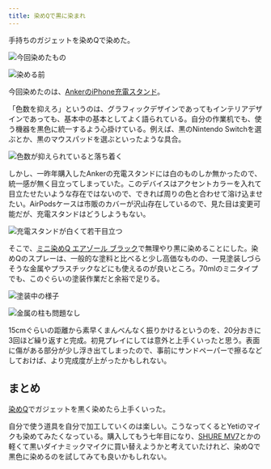 ```yaml
---
title: 染めQで黒に染まれ
---
```

手持ちのガジェットを染めQで染めた。

![](https://lh4.googleusercontent.com/wf9tv7Y9c67V2aNGEk34TNbO5uhpbMd08ZyTxOngbO0kbzjY7wq36ooB1XUAjxv09LyNiTi4B65ss2bXonbME0rsdjAu85tz9dG7FYu3bLfMg4p3odL2Wt0eJJzzLk0Kcn_AS78gyXX-uO1BNKBFMQ "今回染めたもの")

![](https://lh3.googleusercontent.com/NK6-mZuQMFImt60V5wiA6Q1AY8pC6rBE0bI5S47KaE6rsoWRMWW1fUgb9LjsLiGdPya-I1RjfrTuYsZMT3W5LLVSdfCUFEdCHyw2JBMTkj9IQSonAOfiuAndwGgOuR9lkgrN652fbOJ2Elkmrur0DQ "染める前")

今回染めたのは、[AnkerのiPhone充電スタンド](https://r7kamura.com/articles/2021-09-06-anker-iphone-stand)。

「色数を抑えろ」というのは、グラフィックデザインであってもインテリアデザインであっても、基本中の基本としてよく語られている。自分の作業机でも、使う機器を黒色に統一するよう心掛けている。例えば、黒のNintendo Switchを選ぶとか、黒のマウスパッドを選ぶといったような具合。

![](https://lh5.googleusercontent.com/hjjD3gFmFf0oIjyAze3LJYD_iNf58YEvBhOH5bU2IaDcZmr_y574UWFOMnSBKmEv-plBcGAzBIog4TcXxOwJV2i4ibxOGgNzPjr62P3it0FJXJOAr_Nw8B5oe-ncTTZ6jod1w7oqxtEw_eIDJQ6KMw "色数が抑えられていると落ち着く")

しかし、一昨年購入したAnkerの充電スタンドには白のものしか無かったので、統一感が無く目立ってしまっていた。このデバイスはアクセントカラーを入れて目立たせたいような存在ではないので、できれば周りの色と合わせて溶け込ませたい。AirPodsケースは市販のカバーが沢山存在しているので、見た目は変更可能だが、充電スタンドはどうしようもない。

![](https://lh6.googleusercontent.com/ZVruuOVcPKf_TcMctQ5vG7cjVTDO5r6OBGDJZr3kQQ9UPI1CCw3iQzyVnYSyGw2xE6vGv_ye5uVSuy74tC4b_5Qsupw1RpUroM3852bnJD4pkAJ-SMbRZSD6UZ0Fn4CLsSi66vomh90aLW1qPbf-PQ "充電スタンドが白くて若干目立つ")

そこで、[ミニ染めQ エアゾール ブラック](https://www.amazon.co.jp/dp/B003QMFUKO)で無理やり黒に染めることにした。染めQのスプレーは、一般的な塗料と比べると少し高価なものの、一見塗装しづらそうな金属やプラスチックなどにも使えるのが良いところ。70mlのミニタイプでも、このぐらいの塗装作業だと余裕で足りる。

![](https://lh3.googleusercontent.com/ZLMZ4Xx67CZPrMUGNAvq3xMP4pmDDZ95Al-1sEQI_AJNj33quv5e86m6tzKVOfDEjYp7uPdhXVBhtb0ZD4dqXF1gruG2mbXmkNj5AxlswDxeH6e1DGrxBsomi5y0lPUmeElDgA5tWTpY-saEMfYZyw "塗装中の様子")

![](https://lh3.googleusercontent.com/OkCk_DT0VI5MDjK5iTz6o-_xbdwhmYJe4Xg2zTXOSsa8-EjZi-itgMfWyUsUs3pyLW6C6RWt0lhkoTTHTwVwXQS4xSR5inIEuu4CC9wNbh_XshK15uymXKC02NvMM44A7xrDsbZ7GnRW1nGNS3WcAg "金属の柱も問題なし")

15cmぐらいの距離から素早くまんべんなく振りかけるというのを、20分おきに3回ほど繰り返すと完成。初見プレイにしては意外と上手くいったと思う。表面に傷がある部分が少し浮き出てしまったので、事前にサンドペーパーで擦るなどしておけば、より完成度が上がったかもしれない。

まとめ
---

[染めQ](https://www.amazon.co.jp/dp/B003QMFUKO)でガジェットを黒く染めたら上手くいった。

自分で使う道具を自分で加工していくのは楽しい。こうなってくるとYetiのマイクも染めてみたくなっている。購入してもう七年目になり、[SHURE MV7](https://www.amazon.co.jp/dp/B08KY7G1GV)とかの軽くて黒いダイナミックマイクに買い替えようかと考えていたけれど、染めQで黒色に染めるのを試してみても良いかもしれない。
